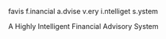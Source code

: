 favis
f.inancial a.dvise v.ery i.ntelliget s.ystem


A Highly Intelligent Financial Advisory System
